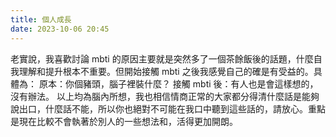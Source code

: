 ```yaml
---
title: 個人成長
date: 2023-10-06 20:45
---
```

老實說，我喜歡討論 mbti 的原因主要就是突然多了一個茶餘飯後的話題，什麼自我理解和提升根本不重要。但開始接觸 mbti 之後我感覺自己的確是有受益的。具體為：
原本：你個豬頭，腦子裡裝什麼？
接觸 mbti 後：有人也是會這樣想的，沒有辦法。
以上均為腦內所想，我也相信情商正常的大家都分得清什麼話是能夠說出口，什麼話不能，所以你也絕對不可能在我口中聽到這些話的，請放心。重點是現在比較不會執著於別人的一些想法和，活得更加開朗。

